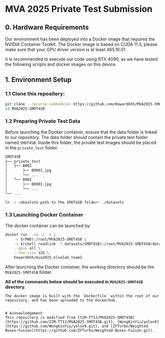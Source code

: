 # MVA 2025 Private Test Submission
## 0. Hardware Requirements
Our environment has been deployed into a Docker image that requires the NVIDIA Container Toolkit. The Docker image is based on CUDA 11.3, please make sure that your GPU driver version is at least 465.19.01.

It is recommended to execute our code using RTX 4090, as we have tested the following scripts and docker images on this device.

## 1. Environment Setup
### 1.1 Clone this repository:
```bash
git clone --recurse-submodules https://github.com/Howardkhh/MVA2025-SMOT4SB.git
cd MVA2025-SMOT4SB
```

### 1.2 Preparing Private Test Data
Before launching the Docker container, ensure that the data folder is linked to our repository. The data folder should contain the private test folder named `SMOT4SB`. Inside this folder, the private test images should be placed in the `private_test` folder.

```bash
SMOT4SB
├── private_test
│   ├── 0001
│       ├── 00001.jpg
│       └── ...
│   └── 0002
│       ├── 00001.jpg
│       └── ...
└── ...
```

```bash
ln -s <absolute path to the SMOT4SB folder> ./datasets
```

### 1.3 Launching Docker Container
The docker container can be launched by:

```bash
docker run --rm	-i -t \
    -v $(PWD):/root/MVA2025-SMOT4SB \
    -v $(shell readlink -f datasets/SMOT4SB):/root/MVA2025-SMOT4SB/datasets/SMOT4SB \
    --gpus all \
    --shm-size 32G \
    howardkhh/mva2025_elsalab_team1
```
After launching the Docker container, the working directory should be the `MVA2025-SMOT4SB` folder. 

**All of the commands below should be executed in `MVA2025-SMOT4SB` directory.**
```
The docker image is built with the `Dockerfile` within the root of our repository, and has been uploaded to the Dockerhub.


# Acknowledgement
This repository is modified from [IIM-TTIJ/MVA2025-SMOT4SB](https://github.com/IIM-TTIJ/MVA2025-SMOT4SB.git), [WongKinYiu/yolov9](https://github.com/WongKinYiu/yolov9.git), and [ZFTurbo/Weighted-Boxes-Fusion](https://github.com/ZFTurbo/Weighted-Boxes-Fusion.git).